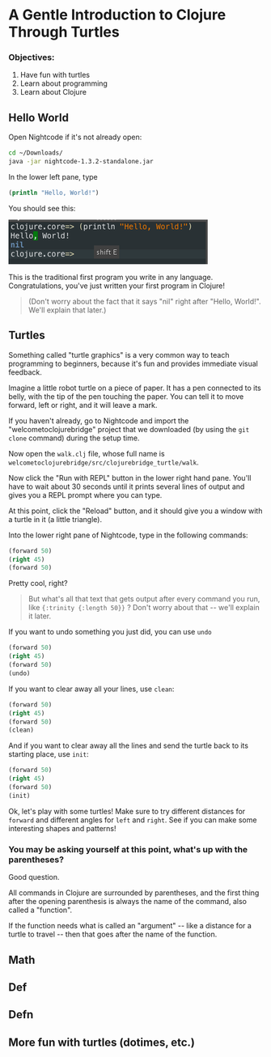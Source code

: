 # A Gentle Introduction to Clojure Through Turtles


### Objectives:

1. Have fun with turtles
2. Learn about programming
3. Learn about Clojure


## Hello World

Open Nightcode if it's not already open:

```bash
cd ~/Downloads/
java -jar nightcode-1.3.2-standalone.jar
```

In the lower left pane, type 

```clojure
(println "Hello, World!")
```

You should see this:

![](img/hello-world.png)

This is the traditional first program you write in any language. Congratulations, you've just written your first program in Clojure! 

>(Don't worry about the fact that it says "nil" right after "Hello, World!". We'll explain that later.)

## Turtles

Something called "turtle graphics" is a very common way to teach programming to beginners, because it's fun and provides immediate visual feedback.

Imagine a little robot turtle on a piece of paper. It has a pen connected to its belly, with the tip of the pen touching the paper. You can tell it to move forward, left or right, and it will leave a mark.

If you haven't already, go to Nightcode and import the "welcometoclojurebridge" project that we downloaded (by using the `git clone` command) during the setup time.

Now open the `walk.clj` file, whose full name is `welcometoclojurebridge/src/clojurebridge_turtle/walk`.

Now click the "Run with REPL" button in the lower right hand pane. You'll have to wait about 30 seconds until it prints several lines of output and gives you a REPL prompt where you can type.

At this point, click the "Reload" button, and it should give you a window with a turtle in it (a little triangle).

Into the lower right pane of Nightcode, type in the following commands:

```clojure
(forward 50)
(right 45)
(forward 50)
```

Pretty cool, right? 

>But what's all that text that gets output after every command you run, like `{:trinity {:length 50}}` ? Don't worry about that -- we'll explain it later.

If you want to undo something you just did, you can use `undo`

```clojure
(forward 50)
(right 45)
(forward 50)
(undo)
```

If you want to clear away all your lines, use `clean`:

```clojure
(forward 50)
(right 45)
(forward 50)
(clean)
```

And if you want to clear away all the lines and send the turtle back to its starting place, use `init`:

```clojure
(forward 50)
(right 45)
(forward 50)
(init)
```

Ok, let's play with some turtles! Make sure to try different distances for `forward` and different angles for `left` and `right`. See if you can make some interesting shapes and patterns!

### You may be asking yourself at this point, what's up with the parentheses?

Good question.

All commands in Clojure are surrounded by parentheses, and the first thing after the opening parenthesis is always the name of the command, also called a "function". 

If the function needs what is called an "argument" -- like a distance for a turtle to travel -- then that goes after the name of the function.

## Math

## Def

## Defn
 
## More fun with turtles (dotimes, etc.)


